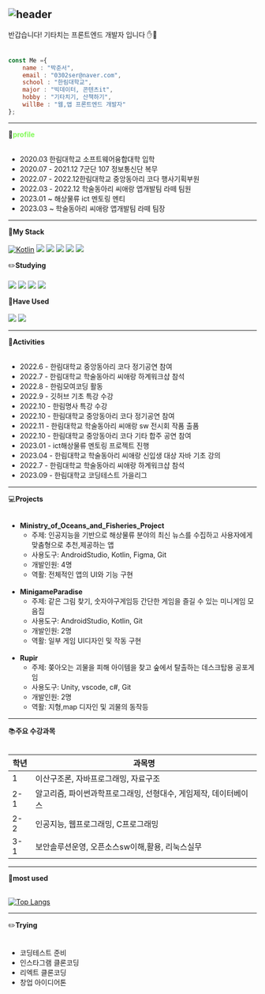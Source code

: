 ![header](https://capsule-render.vercel.app/api?type=transparent&color=auto&height=300&section=header&text=Welcome🙂&desc=Jun's%20Github&descSize=45&descAlign=70&descAlignY=75&fontSize=90&animation=fadeIn&fontColor=82FA58 )
---
반갑습니다! 기타치는 프론트엔드 개발자 입니다 ✋🎸<br><br>

```javascript
const Me ={
    name : "박준서",
    email : "0302ser@naver.com",
    school : "한림대학교",
    major : "빅데이터, 콘텐츠it",
    hobby : "기타치기, 산책하기",
    willBe : "웹,앱 프론트엔드 개발자"
};
```
---

🏫<strong style="color: #82FA58">profile</strong><br><br>



<ul>
<li>2020.03 한림대학교 소프트웨어융합대학 입학 </li>
<li>2020.07 - 2021.12 7군단 107 정보통신단 복무</li>
<li>2022.07 - 2022.12한림대학교 중앙동아리 코다 행사기획부원</li>
<li>2022.03 - 2022.12 학술동아리 씨애랑 앱개발팀 라떼 팀원</li>
 <li>2023.01 ~ 해상물류 ict 멘토링 멘티</li>
<li>2023.03 ~ 학술동아리 씨애랑 앱개발팀 라떼 팀장</li>
</ul>


---


🧰<strong>My Stack</strong><br><br>
[![Kotlin](https://img.shields.io/badge/Kotlin-7F52FF?style=flat-square&logo=kotlin&logoColor=white)](https://kotlinlang.org/)
<img src="https://img.shields.io/badge/Android Studio-3DDC84?style=flat-square&logo=Android Studio&logoColor=white"/>
<img src="https://img.shields.io/badge/java-007396?style=flat-square&logo=java&logoColor=white"/>
<img src="https://img.shields.io/badge/CSS3-1572B6?style=flat-square&logo=css3&logoColor=white"/>
<img src="https://img.shields.io/badge/HTML5-E34F26?style=flat-square&logo=html5&logoColor=white"/>
<img src="https://img.shields.io/badge/JavaScript-F7DF1E?style=flat-square&logo=javascript&logoColor=black"/>

✏️<strong>Studying</strong><br><br>
<img src="https://img.shields.io/badge/react-61DAFB?style=for-the-badge&logo=react&logoColor=black">
<img src="https://img.shields.io/badge/node.js-339933?style=for-the-badge&logo=Node.js&logoColor=white">
<img src="https://img.shields.io/badge/mysql-4479A1?style=for-the-badge&logo=mysql&logoColor=white">
<img src="https://img.shields.io/badge/linux-FCC624?style=for-the-badge&logo=linux&logoColor=black">


🔧<strong>Have Used</strong><br><br>
<img src="https://img.shields.io/badge/Python-3776AB?style=flat-square&logo=Python&logoColor=white"/>
<img src="https://img.shields.io/badge/C-A8B9CC?style=flat-square&logo=C&logoColor=white"/>


---

🏃<strong>Activities</strong><br><br>
<ul>
<li>2022.6 - 한림대학교 중앙동아리 코다 정기공연 참여</li>
<li>2022.7 - 한림대학교 학술동아리 씨애랑 하계워크샵 참석</li>
<li>2022.8 -  한림모여코딩 활동</li>
<li>2022.9 - 깃허브 기초 특강 수강</li>    
<li>2022.10 - 한림명사 특강 수강</li>
<li>2022.10 - 한림대학교 중앙동아리 코다 정기공연 참여</li>
<li>2022.11 - 한림대학교 학술동아리 씨애랑 sw 전시회 작품 출품</li>
<li>2022.10 - 한림대학교 중앙동아리 코다 기타 합주 공연 참여</li>
<li>2023.01 - ict해상물류 멘토링 프로젝트 진행</li>
<li>2023.04 - 한림대학교 학술동아리 씨애랑 신입생 대상 자바 기초 강의</li>
<li>2022.7 - 한림대학교 학술동아리 씨애랑 하계워크샵 참석</li>
<li>2023.09 - 한림대학교 코딩테스트 가을리그</li>
</ul>

---

💻<strong>Projects</strong><br><br>


* **Ministry_of_Oceans_and_Fisheries_Project**<br>
    * 주제: 인공지능을 기반으로 해상물류 분야의 최신 뉴스를 수집하고 사용자에게 맞춤형으로 추천,제공하는 앱<br>
    * 사용도구: AndroidStudio, Kotlin, Figma, Git<br>
    * 개발인원: 4명<br>
    * 역활: 전체적인 앱의 UI와 기능 구현<br><br>
* **MinigameParadise**<br>
    * 주제: 같은 그림 찾기, 숫자야구게임등 간단한 게임을 즐길 수 있는 미니게임 모음집<br>
    * 사용도구: AndroidStudio, Kotlin, Git<br>
    * 개발인원: 2명<br>
    * 역활: 일부 게임 UI디자인 및 작동 구현 <br><br>
* **Rupir**<br>
    * 주제: 쫒아오는 괴물을 피해 아이템을 찾고 숲에서 탈출하는 데스크탑용 공포게임<br>
    * 사용도구: Unity, vscode, c#, Git<br>
    * 개발인원: 2명<br>
    * 역활: 지형,map 디자인 및 괴물의 동작등<br>

---
📚<strong>주요 수강과목</strong><br><br>


|학년|과목명|
|-|-|
|1|이산구조론, 자바프로그래밍, 자료구조|
|2-1|알고리즘, 파이썬과학프로그래밍, 선형대수, 게임제작, 데이터베이스|
|2-2|인공지능, 웹프로그래밍, C프로그래밍|
|3-1|보안솔루션운영, 오픈소스sw이해,활용, 리눅스실무|

---
🔌<strong>most used</strong><br><br>
  
[![Top Langs](https://github-readme-stats.vercel.app/api/top-langs/?username=Junseo11)](https://github.com/anuraghazra/github-readme-stats)



---

✏️<strong>Trying</strong><br><br>
     
* 코딩테스트 준비
* 인스타그램 클론코딩
* 리엑트 클론코딩
* 창업 아이디어톤





 
 
 
 
   

